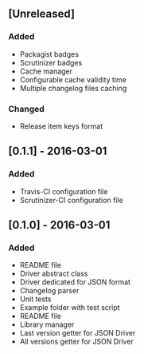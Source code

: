 ## [Unreleased]
### Added
- Packagist badges
- Scrutinizer badges
- Cache manager
- Configurable cache validity time
- Multiple changelog files caching

### Changed
- Release item keys format

## [0.1.1] - 2016-03-01
### Added
- Travis-CI configuration file
- Scrutinizer-CI configuration file

## [0.1.0] - 2016-03-01
### Added
- README file
- Driver abstract class
- Driver dedicated for JSON format
- Changelog parser
- Unit tests
- Example folder with test script
- README file
- Library manager
- Last version getter for JSON Driver
- All versions getter for JSON Driver